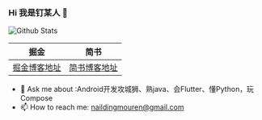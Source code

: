 ### Hi 我是钉某人 👋

![Github Stats](https://github-readme-stats.vercel.app/api?username=DingMouRen&show_icons=true)

|掘金|简书|
|---|---|
|[掘金博客地址](https://juejin.cn/user/2999123453685943)|[简书博客地址](https://www.jianshu.com/u/4abd568623a2)|

- 💬 Ask me about :Android开发攻城狮、熟java、会Flutter、懂Python，玩Compose
- 📫 How to reach me: naildingmouren@gmail.com



<!--
**DingMouRen/DingMouRen** is a ✨ _special_ ✨ repository because its `README.md` (this file) appears on your GitHub profile.

Here are some ideas to get you started:

- 🔭 I’m currently working on ...
- 🌱 I’m currently learning ...
- 👯 I’m looking to collaborate on ...
- 🤔 I’m looking for help with ...
- 💬 Ask me about ...
- 📫 How to reach me: ...
- 😄 Pronouns: ...
- ⚡ Fun fact: ...
-->
